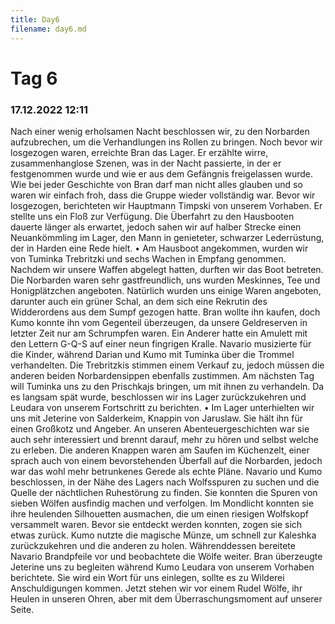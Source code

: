 ```yaml
---
title: Day6
filename: day6.md
--- 
```


# Tag 6
### 17.12.2022 12:11
Nach einer wenig erholsamen Nacht beschlossen wir, zu den Norbarden aufzubrechen, um die Verhandlungen ins Rollen zu bringen. Noch bevor wir losgezogen waren, erreichte Bran das Lager. Er erzählte wirre, zusammenhanglose Szenen, was in der Nacht passierte, in der er festgenommen wurde und wie er aus dem Gefängnis freigelassen wurde. Wie bei jeder Geschichte von Bran darf man nicht alles glauben und so waren wir einfach froh, dass die Gruppe wieder vollständig war. Bevor wir losgezogen, berichteten wir Hauptmann Timpski von unserem Vorhaben. Er stellte uns ein Floß zur Verfügung. Die Überfahrt zu den Hausbooten dauerte länger als erwartet, jedoch sahen wir auf halber Strecke einen Neuankömmling im Lager, den Mann in genieteter, schwarzer Lederrüstung, der in Harden eine Rede hielt.
•  Am Hausboot angekommen, wurden wir von Tuminka Trebritzki und sechs Wachen in Empfang genommen. Nachdem wir unsere Waffen abgelegt hatten, durften wir das Boot betreten. Die Norbarden waren sehr gastfreundlich, uns wurden Meskinnes, Tee und Honigplätzchen angeboten. Natürlich wurden uns einige Waren angeboten, darunter auch ein grüner Schal, an dem sich eine Rekrutin des Widderordens aus dem Sumpf gezogen hatte. Bran wollte ihn kaufen, doch Kumo konnte ihn vom Gegenteil überzeugen, da unsere Geldreserven in letzter Zeit nur am Schrumpfen waren. Ein Anderer hatte ein Amulett mit den Lettern G-Q-S auf einer neun fingrigen Kralle. Navario musizierte für die Kinder, während Darian und Kumo mit Tuminka über die Trommel verhandelten. Die Trebritzkis stimmen einem Verkauf zu, jedoch müssen die anderen beiden Norbardensippen ebenfalls zustimmen. Am nächsten Tag will Tuminka uns zu den Prischkajs bringen, um mit ihnen zu verhandeln. Da es langsam spät wurde, beschlossen wir ins Lager zurückzukehren und Leudara von unserem Fortschritt zu berichten.
•  Im Lager unterhielten wir uns mit Jeterine von Salderkeim, Knappin von Jaruslaw. Sie hält ihn für einen Großkotz und Angeber. An unseren Abenteuergeschichten war sie auch sehr interessiert und brennt darauf, mehr zu hören und selbst welche zu erleben. Die anderen Knappen waren am Saufen im Küchenzelt, einer sprach auch von einem bevorstehenden Überfall auf die Norbarden, jedoch war das wohl mehr betrunkenes Gerede als echte Pläne. Navario und Kumo beschlossen, in der Nähe des Lagers nach Wolfsspuren zu suchen und die Quelle der nächtlichen Ruhestörung zu finden. Sie konnten die Spuren von sieben Wölfen ausfindig machen und verfolgen. Im Mondlicht konnten sie ihre heulenden Silhouetten ausmachen, die um einen riesigen Wolfskopf versammelt waren. Bevor sie entdeckt werden konnten, zogen sie sich etwas zurück. Kumo nutzte die magische Münze, um schnell zur Kaleshka zurückzukehren und die anderen zu holen. Währenddessen bereitete Navario Brandpfeile vor und beobachtete die Wölfe weiter. Bran überzeugte Jeterine uns zu begleiten während Kumo Leudara von unserem Vorhaben berichtete. Sie wird ein Wort für uns einlegen, sollte es zu Wilderei Anschuldigungen kommen. Jetzt stehen wir vor einem Rudel Wölfe, ihr Heulen in unseren Ohren, aber mit dem Überraschungsmoment auf unserer Seite.
